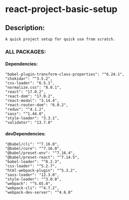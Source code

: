 # react-project-basic-setup

## Description:

    A quick project setup for quick use from scratch.

### ALL PACKAGES:

#### Dependencies:
    "babel-plugin-transform-class-properties": "^6.24.1",
    "chokidar": "^3.5.2",
    "css-loader": "6.5.1",
    "normalize.css": "8.0.1",
    "react": "17.0.2",
    "react-dom": "17.0.2",
    "react-modal": "3.14.4",
    "react-router-dom": "6.0.2",
    "redux": "^4.1.2",
    "sass": "^1.44.0",
    "style-loader": "3.3.1",
    "validator": "13.7.0"

#### devDependencies:
    "@babel/cli": "^7.16.0",
    "@babel/core": "^7.16.0",
    "@babel/preset-env": "^7.16.4",
    "@babel/preset-react": "^7.14.5",
    "babel-loader": "^8.2.3",
    "css-loader": "^5.2.7",
    "html-webpack-plugin": "^5.3.2",
    "sass-loader": "12.3.0",
    "style-loader": "^3.0.0",
    "webpack": "^5.65.0",
    "webpack-cli": "^4.7.2",
    "webpack-dev-server": "^4.6.0"
